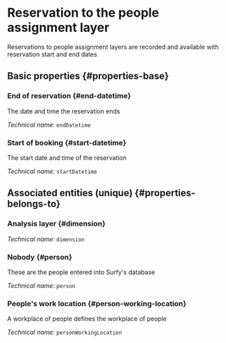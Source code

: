 # Reservation to the people assignment layer
<!--- THIS FILE IS GENERATED PLEASE DO NOT EDIT IT DIRECTLY --->

Reservations to people assignment layers are recorded and available with reservation start and end dates

<OH code="personToDimensionBooking"/>


## Basic properties {#properties-base}

### End of reservation {#end-datetime}

The date and time the reservation ends

*Technical name:* ```endDatetime```
<PH code="personToDimensionBooking:endDatetime"/>

### Start of booking {#start-datetime}

The start date and time of the reservation

*Technical name:* ```startDatetime```
<PH code="personToDimensionBooking:startDatetime"/>


## Associated entities (unique) {#properties-belongs-to}

### Analysis layer {#dimension}



*Technical name:* ```dimension```
<PH code="personToDimensionBooking:dimension"/>

### Nobody {#person}

These are the people entered into Surfy's database

*Technical name:* ```person```
<PH code="personToDimensionBooking:person"/>

### People's work location {#person-working-location}

A workplace of people defines the workplace of people

*Technical name:* ```personWorkingLocation```
<PH code="personToDimensionBooking:personWorkingLocation"/>





